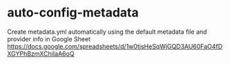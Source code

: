 # auto-config-metadata

Create metadata.yml automatically using the default metadata file and provider info in Google Sheet https://docs.google.com/spreadsheets/d/1w0tjsHeSqWjGQD3AU60FaO4fDXGYPhBzmXChiIaA6oQ